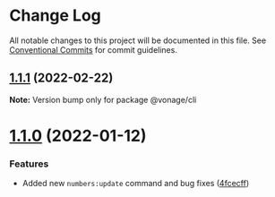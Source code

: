 # Change Log

All notable changes to this project will be documented in this file.
See [Conventional Commits](https://conventionalcommits.org) for commit guidelines.

## [1.1.1](https://github.com/Vonage/vonage-cli/compare/@vonage/cli@1.1.0...@vonage/cli@1.1.1) (2022-02-22)

**Note:** Version bump only for package @vonage/cli





# [1.1.0](https://github.com/Vonage/vonage-cli/compare/@vonage/cli@1.0.1...@vonage/cli@1.1.0) (2022-01-12)


### Features

* Added new `numbers:update` command and bug fixes ([4fcecff](https://github.com/Vonage/vonage-cli/commit/4fcecffc5fc11ef43f131393805f8c80f59b4d00))
